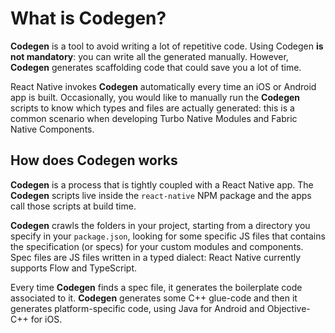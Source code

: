 # What is Codegen?

**Codegen** is a tool to avoid writing a lot of repetitive code. Using Codegen **is not mandatory**: you can write all the generated manually. However, **Codegen** generates scaffolding code that could save you a lot of time.

React Native invokes **Codegen** automatically every time an iOS or Android app is built. Occasionally, you would like to manually run the **Codegen** scripts to know which types and files are actually generated: this is a common scenario when developing Turbo Native Modules and Fabric Native Components.

<!-- TODO: Add links to TM and FC -->

## How does Codegen works

**Codegen** is a process that is tightly coupled with a React Native app. The **Codegen** scripts live inside the `react-native` NPM package and the apps call those scripts at build time.

**Codegen** crawls the folders in your project, starting from a directory you specify in your `package.json`, looking for some specific JS files that contains the specification (or specs) for your custom modules and components. Spec files are JS files written in a typed dialect: React Native currently supports Flow and TypeScript.

Every time **Codegen** finds a spec file, it generates the boilerplate code associated to it. **Codegen** generates some C++ glue-code and then it generates platform-specific code, using Java for Android and Objective-C++ for iOS.